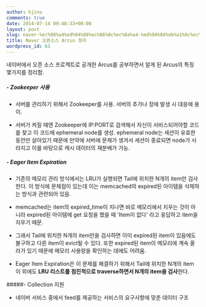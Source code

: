 ```yaml
---
author: hjinu
comments: true
date: 2014-07-14 09:48:33+00:00
layout: post
slug: naver-%ec%98%a4%ed%94%88%ec%86%8c%ec%8a%a4-%ed%94%84%eb%a1%9c%ec%a0%9d%ed%8a%b8-arcus-%ec%a0%95%eb%a6%ac
title: Naver 오픈소스 Arcus 정리
wordpress_id: 61
---
```


네이버에서 오픈 소스 프로젝트로 공개한 Arcus를 공부하면서 알게 된 Arcus의 특징 몇가지를 정리함.

##### - Zookeeper 사용


* 서버를 관리하기 위해서 Zookeeper를 사용. 서버의 추가나 장애 발생 시 대응에 용이.

* 서버가 켜질 때엔 Zookeeper에 IP:PORT로 검색해서 자신이 서비스되어야할 코드를 찾고 이 코드에 ephemeral node를 생성. ephemeral node는 세션이 유효한 동안만 살아있기 때문에 만약에 서버에 문제가 생겨서 세션이 종료되면 node가 사라지고 이를 바탕으로 캐시 데이터의 재분배가 가능.


##### - Eager Item Expiration


* 기존의 메모리 관리 방식에서는 LRU가 실행되면 Tail에 위치한 N개의 item만 검사한다. 이 방식에 문제점이 있는데 이는 memcached의 expired된 아이템을 삭제하는 방식과 관련되어 있음.

* memcached는 item의 expired_time이 지나면 바로 메모리에서 지우는 것이 아니라 expired된 아이템에 get 요청을 했을 때 'Item이 없다' 라고 응답하고 item을 지우기 때문.

* 그래서 Tail에 위치한 N개의 item만을 검사하면 이미 expired된 item이 있음에도 불구하고 다른 item이 evict될 수 있다. 또한 expired된 item이 메모리에 계속 올라가 있기 때문에 메모리 사용량을 확인하는 데에도 어려움.

* Eager Item Expiration은 이 문제를 해결하기 위해서 Tail에 위치한 N개의 item 이 외에도 **LRU 리스트를 점진적으로 traverse하면서 N개의 item을 검사**한다.



#####- Collection 지원

* 네이버 서비스 중에서 feed를 제공하는 서비스의 요구사항에 맞춘 데이터 구조
